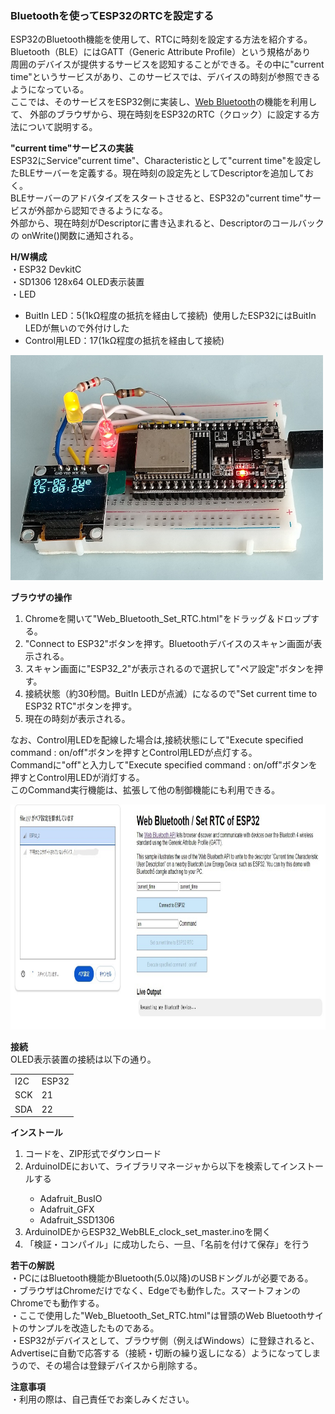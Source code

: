 <p><H3>Bluetoothを使ってESP32のRTCを設定する</H3></p>
<p>
ESP32のBluetooth機能を使用して、RTCに時刻を設定する方法を紹介する。Bluetooth（BLE）にはGATT（Generic Attribute Profile）という規格があり<br>
周囲のデバイスが提供するサービスを認知することができる。その中に"current time"というサービスがあり、このサービスでは、デバイスの時刻が参照できるようになっている。<br>
ここでは、そのサービスをESP32側に実装し、<a href="https://developer.chrome.com/docs/capabilities/bluetooth?hl=ja">Web Bluetooth</a>の機能を利用して、
外部のブラウザから、現在時刻をESP32のRTC（クロック）に設定する方法について説明する。
</p>

<p><strong>"current time"サービスの実装</strong><br>
ESP32にService"current time"、Characteristicとして"current time"を設定したBLEサーバーを定義する。現在時刻の設定先としてDescriptorを追加しておく。<br>
BLEサーバーのアドバタイズをスタートさせると、ESP32の"current time"サービスが外部から認知できるようになる。<br>
外部から、現在時刻がDescriptorに書き込まれると、Descriptorのコールバックの onWrite()関数に通知される。<br>
</p>
<p><strong>H/W構成</strong><br>
 ・ESP32 DevkitC<br>
 ・SD1306 128x64 OLED表示装置<br>
 ・LED<br>
  <ul>
   <li>BuitIn LED：5(1kΩ程度の抵抗を経由して接続)&nbsp;&nbsp;使用したESP32にはBuitIn LEDが無いので外付けした</li>
   <li>Control用LED：17(1kΩ程度の抵抗を経由して接続)</li>
  </ul>
</p>
<p>
<img src="./WebBLE_ESP32_Clock_1.JPG" width="500" height="360">
</p>
<p><strong>ブラウザの操作</strong><br>
  <ol>
   <li>Chromeを開いて"Web_Bluetooth_Set_RTC.html"をドラッグ＆ドロップする。</li>
   <li>"Connect to ESP32"ボタンを押す。Bluetoothデバイスのスキャン画面が表示される。</li>
   <li>スキャン画面に"ESP32_2"が表示されるので選択して"ペア設定"ボタンを押す。</li>
   <li>接続状態（約30秒間。BuitIn LEDが点滅）になるので"Set current time to ESP32 RTC"ボタンを押す。</li>
   <li>現在の時刻が表示される。</li>
  </ol>
  なお、Control用LEDを配線した場合は,接続状態にして"Execute specified command : on/off"ボタンを押すとControl用LEDが点灯する。<br>
  Commandに"off"と入力して"Execute specified command : on/off"ボタンを押すとControl用LEDが消灯する。<br>
  このCommand実行機能は、拡張して他の制御機能にも利用できる。
</p>
<p>
<img src="./WebBLE_ESP32_Clock_2.jpg" width="800" height="360">
</p>
<p><strong>接続</strong><br>
OLED表示装置の接続は以下の通り。<br>
<p>
<table> 
<tr>
<td>I2C&nbsp;</td><td>ESP32</td>
</tr>
<tr>
<td>SCK</td><td>21</td>
<tr>
<tr>
<td>SDA</td><td>22</td>
<tr>
</table>
</p>
</p>
<p><strong>インストール</strong><br>
<ol>
<li>コードを、ZIP形式でダウンロード</li>
<li>ArduinoIDEにおいて、ライブラリマネージャから以下を検索してインストールする</li>
 <ul>
  <li>Adafruit_BusIO</li>
  <li>Adafruit_GFX</li>
  <li>Adafruit_SSD1306</li>
 </ul>
<li>ArduinoIDEからESP32_WebBLE_clock_set_master.inoを開く</li>
<li>「検証・コンパイル」に成功したら、一旦、「名前を付けて保存」を行う</li>
</ol>
</p>
<p><strong>若干の解説</strong><br>
・PCにはBluetooth機能かBluetooth(5.0以降)のUSBドングルが必要である。<br>
・ブラウザはChromeだけでなく、Edgeでも動作した。スマートフォンのChromeでも動作する。<br>
・ここで使用した"Web_Bluetooth_Set_RTC.html"は冒頭のWeb Bluetoothサイトのサンプルを改造したものである。<br>
・ESP32がデバイスとして、ブラウザ側（例えばWindows）に登録されると、Advertiseに自動で応答する（接続・切断の繰り返しになる）ようになってしまうので、その場合は登録デバイスから削除する。
</p>
<p><strong>注意事項</strong><br>
・利用の際は、自己責任でお楽しみください。<br>
</p>
